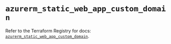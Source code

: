 # `azurerm_static_web_app_custom_domain`

Refer to the Terraform Registry for docs: [`azurerm_static_web_app_custom_domain`](https://registry.terraform.io/providers/hashicorp/azurerm/4.13.0/docs/resources/static_web_app_custom_domain).
